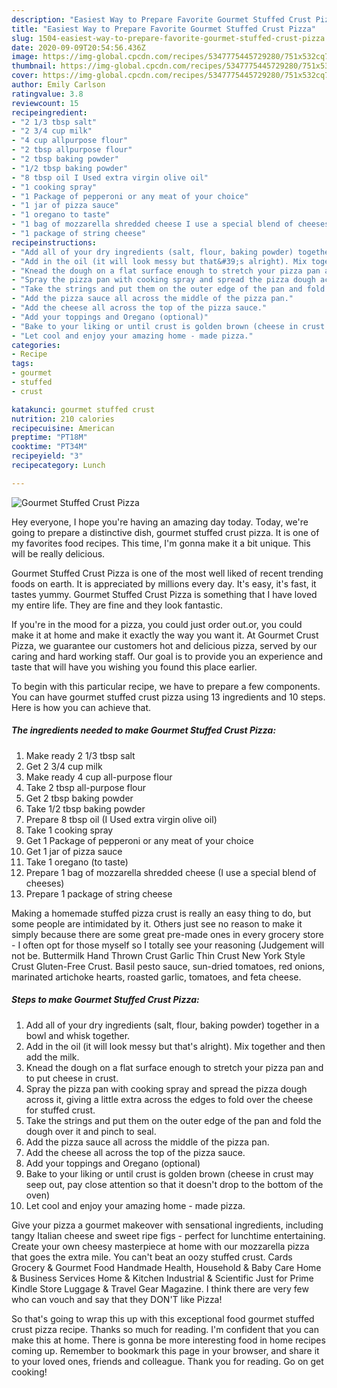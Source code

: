 ```yaml
---
description: "Easiest Way to Prepare Favorite Gourmet Stuffed Crust Pizza"
title: "Easiest Way to Prepare Favorite Gourmet Stuffed Crust Pizza"
slug: 1504-easiest-way-to-prepare-favorite-gourmet-stuffed-crust-pizza
date: 2020-09-09T20:54:56.436Z
image: https://img-global.cpcdn.com/recipes/5347775445729280/751x532cq70/gourmet-stuffed-crust-pizza-recipe-main-photo.jpg
thumbnail: https://img-global.cpcdn.com/recipes/5347775445729280/751x532cq70/gourmet-stuffed-crust-pizza-recipe-main-photo.jpg
cover: https://img-global.cpcdn.com/recipes/5347775445729280/751x532cq70/gourmet-stuffed-crust-pizza-recipe-main-photo.jpg
author: Emily Carlson
ratingvalue: 3.8
reviewcount: 15
recipeingredient:
- "2 1/3 tbsp salt"
- "2 3/4 cup milk"
- "4 cup allpurpose flour"
- "2 tbsp allpurpose flour"
- "2 tbsp baking powder"
- "1/2 tbsp baking powder"
- "8 tbsp oil I Used extra virgin olive oil"
- "1 cooking spray"
- "1 Package of pepperoni or any meat of your choice"
- "1 jar of pizza sauce"
- "1 oregano to taste"
- "1 bag of mozzarella shredded cheese I use a special blend of cheeses"
- "1 package of string cheese"
recipeinstructions:
- "Add all of your dry ingredients (salt, flour, baking powder) together in a bowl and whisk together."
- "Add in the oil (it will look messy but that&#39;s alright). Mix together and then add the milk."
- "Knead the dough on a flat surface enough to stretch your pizza pan and to put cheese in crust."
- "Spray the pizza pan with cooking spray and spread the pizza dough across it, giving a little extra across the edges to fold over the cheese for stuffed crust."
- "Take the strings and put them on the outer edge of the pan and fold the dough over it and pinch to seal."
- "Add the pizza sauce all across the middle of the pizza pan."
- "Add the cheese all across the top of the pizza sauce."
- "Add your toppings and Oregano (optional)"
- "Bake to your liking or until crust is golden brown (cheese in crust may seep out, pay close attention so that it doesn&#39;t drop to the bottom of the oven)"
- "Let cool and enjoy your amazing home - made pizza."
categories:
- Recipe
tags:
- gourmet
- stuffed
- crust

katakunci: gourmet stuffed crust 
nutrition: 210 calories
recipecuisine: American
preptime: "PT18M"
cooktime: "PT34M"
recipeyield: "3"
recipecategory: Lunch

---
```



![Gourmet Stuffed Crust Pizza](https://img-global.cpcdn.com/recipes/5347775445729280/751x532cq70/gourmet-stuffed-crust-pizza-recipe-main-photo.jpg)

Hey everyone, I hope you're having an amazing day today. Today, we're going to prepare a distinctive dish, gourmet stuffed crust pizza. It is one of my favorites food recipes. This time, I'm gonna make it a bit unique. This will be really delicious.

Gourmet Stuffed Crust Pizza is one of the most well liked of recent trending foods on earth. It is appreciated by millions every day. It's easy, it's fast, it tastes yummy. Gourmet Stuffed Crust Pizza is something that I have loved my entire life. They are fine and they look fantastic.

If you&#39;re in the mood for a pizza, you could just order out.or, you could make it at home and make it exactly the way you want it. At Gourmet Crust Pizza, we guarantee our customers hot and delicious pizza, served by our caring and hard working staff. Our goal is to provide you an experience and taste that will have you wishing you found this place earlier.


To begin with this particular recipe, we have to prepare a few components. You can have gourmet stuffed crust pizza using 13 ingredients and 10 steps. Here is how you can achieve that.

<!--inarticleads1-->

##### The ingredients needed to make Gourmet Stuffed Crust Pizza:

1. Make ready 2 1/3 tbsp salt
1. Get 2 3/4 cup milk
1. Make ready 4 cup all-purpose flour
1. Take 2 tbsp all-purpose flour
1. Get 2 tbsp baking powder
1. Take 1/2 tbsp baking powder
1. Prepare 8 tbsp oil (I Used extra virgin olive oil)
1. Take 1 cooking spray
1. Get 1 Package of pepperoni or any meat of your choice
1. Get 1 jar of pizza sauce
1. Take 1 oregano (to taste)
1. Prepare 1 bag of mozzarella shredded cheese (I use a special blend of cheeses)
1. Prepare 1 package of string cheese


Making a homemade stuffed pizza crust is really an easy thing to do, but some people are intimidated by it. Others just see no reason to make it simply because there are some great pre-made ones in every grocery store - I often opt for those myself so I totally see your reasoning (Judgement will not be. Buttermilk Hand Thrown Crust Garlic Thin Crust New York Style Crust Gluten-Free Crust. Basil pesto sauce, sun-dried tomatoes, red onions, marinated artichoke hearts, roasted garlic, tomatoes, and feta cheese. 

<!--inarticleads2-->

##### Steps to make Gourmet Stuffed Crust Pizza:

1. Add all of your dry ingredients (salt, flour, baking powder) together in a bowl and whisk together.
1. Add in the oil (it will look messy but that&#39;s alright). Mix together and then add the milk.
1. Knead the dough on a flat surface enough to stretch your pizza pan and to put cheese in crust.
1. Spray the pizza pan with cooking spray and spread the pizza dough across it, giving a little extra across the edges to fold over the cheese for stuffed crust.
1. Take the strings and put them on the outer edge of the pan and fold the dough over it and pinch to seal.
1. Add the pizza sauce all across the middle of the pizza pan.
1. Add the cheese all across the top of the pizza sauce.
1. Add your toppings and Oregano (optional)
1. Bake to your liking or until crust is golden brown (cheese in crust may seep out, pay close attention so that it doesn&#39;t drop to the bottom of the oven)
1. Let cool and enjoy your amazing home - made pizza.


Give your pizza a gourmet makeover with sensational ingredients, including tangy Italian cheese and sweet ripe figs - perfect for lunchtime entertaining. Create your own cheesy masterpiece at home with our mozzarella pizza that goes the extra mile. You can&#39;t beat an oozy stuffed crust. Cards Grocery &amp; Gourmet Food Handmade Health, Household &amp; Baby Care Home &amp; Business Services Home &amp; Kitchen Industrial &amp; Scientific Just for Prime Kindle Store Luggage &amp; Travel Gear Magazine. I think there are very few who can vouch and say that they DON&#39;T like Pizza! 

So that's going to wrap this up with this exceptional food gourmet stuffed crust pizza recipe. Thanks so much for reading. I'm confident that you can make this at home. There is gonna be more interesting food in home recipes coming up. Remember to bookmark this page in your browser, and share it to your loved ones, friends and colleague. Thank you for reading. Go on get cooking!
